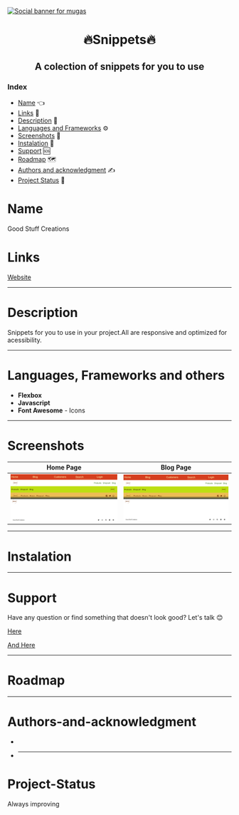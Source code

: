 [![Social banner for mugas](./assets/me_banner.png)](http://gscreations.io/)

<h1 align="center"> 🔥Snippets🔥</h1>

<h2 align="center">A colection of snippets for you to use</h2>

### Index

- [Name](#Name) 👈
- [Links](#Links) 🔗
- [Description](#Description) 📖
- [Languages and Frameworks](####Languages-and-Frameworks) ⚙️
- [Screenshots](#Screenshots) 📱
- [Instalation](#Instalation) 🧩
- [Support](#Support) 🆘
- [Roadmap](#Roadmap) 🗺️
- [Authors and acknowledgment](####Authors-and-acknowledgment) ✍️
- [Project Status](#Project-Status) 📜

# Name

Good Stuff Creations

# Links

[Website](https://www.gscreations.io/coding)

---

# Description

Snippets for you to use in your project.All are responsive and optimized for acessibility.

---

# Languages, Frameworks and others

- **Flexbox**
- **Javascript**
- **Font Awesome** - Icons

---

# Screenshots

|           Home Page           |           Blog Page           |
| :---------------------------: | :---------------------------: |
| ![](assets/images/navbar.png) | ![](assets/images/navbar.png) |

---

# Instalation

---

# Support

Have any question or find something that doesn't look good? Let's talk 😊

[Here](https://github.com/mugas)

[And Here](https://www.gscreations.io/about)

---

# Roadmap

---

# Authors-and-acknowledgment

-

- ***

# Project-Status

Always improving
